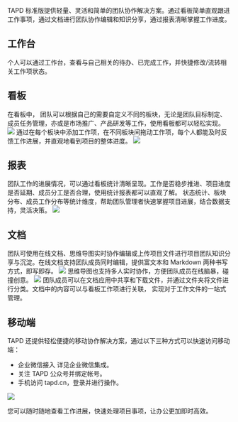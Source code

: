 TAPD 标准版提供轻量、灵活和简单的团队协作解决方案。通过看板简单直观跟进工作事项，通过文档进行团队协作编辑和知识分享，通过报表清晰掌握工作进度。
 
## 工作台
个人可以通过工作台，查看与自己相关的待办、已完成工作，并快捷修改/流转相关工作项状态。

## 看板
在看板中， 团队可以根据自己的需要自定义不同的板块，无论是团队目标制定、成员任务管理，亦或是市场推广、产品研发等工作，使用看板都可以轻松实现。
![](https://main.qcloudimg.com/raw/08e5bf971b42e6cb59e39607dde5a1fe.gif)
通过在每个板块中添加工作项，在不同板块间拖动工作项，每个人都能及时反馈工作进展，并直观地看到项目的整体进度。
![](https://main.qcloudimg.com/raw/716504e7e142529913a05c2405e28786.gif)

## 报表
团队工作的进展情况，可以通过看板统计清晰呈现。工作是否稳步推进、项目进度是否延期、成员分工是否合理，使用统计报表都可以直观了解。
状态统计、板块分布、成员工作分布等统计维度，帮助团队管理者快速掌握项目进展，结合数据支持，灵活决策。
![](https://main.qcloudimg.com/raw/949c5d71f19768f0cdc5349c1d364050.gif)


## 文档
团队可使用在线文档、思维导图实时协作编辑或上传项目文件进行项目团队知识分享与沉淀。在线文档支持团队成员同时编辑，提供富文本和 Markdown 两种书写方式，即写即存。
![](https://main.qcloudimg.com/raw/2ffe39580dce446de3420828615f2fcd.gif)
思维导图也支持多人实时协作，方便团队成员在线脑暴，碰撞创意。
![](https://main.qcloudimg.com/raw/949c5d71f19768f0cdc5349c1d364050.gif)
团队成员可以在文档应用中共享和下载文件，并通过文件夹将文件进行分类。文档中的内容可以与看板工作项进行关联， 实现对于工作文件的一站式管理。

 
## 移动端
TAPD 还提供轻松便捷的移动协作解决方案，通过以下三种方式可以快速访问移动端：
- 企业微信接入 详见企业微信集成。
- 关注 TAPD 公众号并绑定帐号。
- 手机访问 tapd.cn，登录并进行操作。

![](https://main.qcloudimg.com/raw/6ec1dd10bb02687a8c4f401343dbf9af.png)
 
您可以随时随地查看工作进展，快速处理项目事项，让办公更加即时高效。
